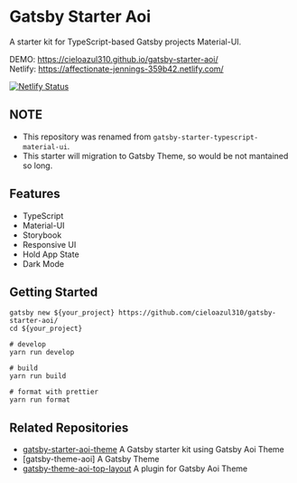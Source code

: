 # Gatsby Starter Aoi

A starter kit for TypeScript-based Gatsby projects Material-UI.

DEMO: <https://cieloazul310.github.io/gatsby-starter-aoi/>  
Netlify: <https://affectionate-jennings-359b42.netlify.com/>

[![Netlify Status](https://api.netlify.com/api/v1/badges/8df4a793-beb0-49ce-9806-ec90395bbbce/deploy-status)](https://app.netlify.com/sites/affectionate-jennings-359b42/deploys)

## NOTE

- This repository was renamed from `gatsby-starter-typescript-material-ui`.
- This starter will migration to Gatsby Theme, so would be not mantained so long.

## Features

- TypeScript
- Material-UI
- Storybook
- Responsive UI
- Hold App State
- Dark Mode

## Getting Started

```shell
gatsby new ${your_project} https://github.com/cieloazul310/gatsby-starter-aoi/
cd ${your_project}

# develop
yarn run develop

# build
yarn run build

# format with prettier
yarn run format
```

## Related Repositories

- [gatsby-starter-aoi-theme] A Gatsby starter kit using Gatsby Aoi Theme
- [gatsby-theme-aoi] A Gatsby Theme
- [gatsby-theme-aoi-top-layout] A plugin for Gatsby Aoi Theme

[gatsby]: https://www.gatsbyjs.org/ 'Gatsby'
[gatsby-theme-aoi-top-layout]: https://github.com/cieloazul310/gatsby-theme-aoi-top-layout/ 'Gatsby Theme Aoi Top Layout'
[gatsby-starter-aoi-theme]: https://github.com/cieloazul310/gatsby-theme-aoi/ 'Gatsby Starter Aoi Theme'
[gatsby-starter-aoi]: https://github.com/cieloazul310/gatsby-starter-aoi/ 'Gatsby Starter Aoi'
